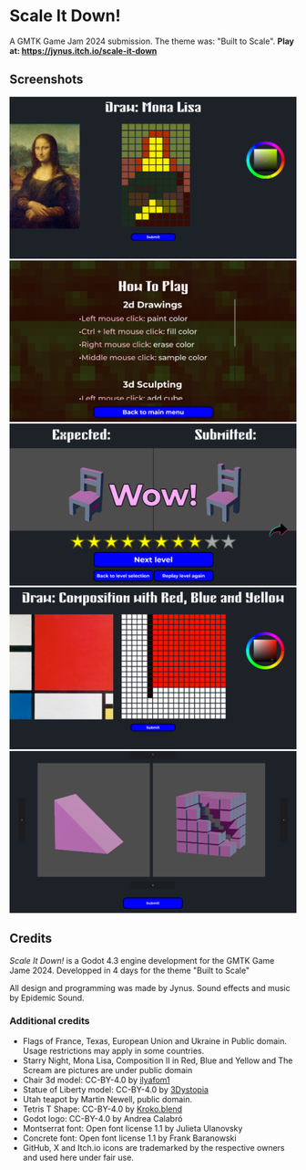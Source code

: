 # Scale It Down!

A GMTK Game Jam 2024 submission. The theme was: "Built to Scale". **Play at: https://jynus.itch.io/scale-it-down**

## Screenshots

![Drawing Mona Lisa](screenshots/6gzchq.png)
![How to Play](screenshots/o3KuaL.png)
![WOW, nice model!](screenshots/TOWT4v.png)
![This is an easier picture to draw](screenshots/yIx2vQ.png)
![3D voxel modeling is very satisfying](screenshots/zm_FTJ.png)

## Credits

<em>Scale It Down!</em> is a Godot 4.3 engine development for the GMTK Game Jame 2024. Developped in 4 days for the theme "Built to Scale"

All design and programming was made by Jynus.
Sound effects and music by Epidemic Sound.

### Additional credits

* Flags of France, Texas, European Union and Ukraine in Public domain. Usage restrictions may apply in some countries.
* Starry Night, Mona Lisa, Composition II in Red, Blue and Yellow and The Scream are pictures are under public domain
* Chair 3d model: CC-BY-4.0 by [ilyafom1](https://sketchfab.com/3d-models/chair-9e3a202ac8ac4fd58bdd096fd7d6fc62)
* Statue of Liberty model: CC-BY-4.0 by [3Dystopia](https://sketchfab.com/3d-models/statue-of-liberty-04a8e7b1ba9142ba8cebc6108cd5bb97)
* Utah teapot by Martin Newell, public domain.
* Tetris T Shape: CC-BY-4.0 by [Kroko.blend](https://sketchfab.com/3d-models/tetris-blocks-collection-41ed7c3fc0eb4519ae1245f4fb1aecbb)
* Godot logo: CC-BY-4.0 by Andrea Calabró
* Montserrat font: Open font license 1.1 by Julieta Ulanovsky
* Concrete font: Open font license 1.1 by Frank Baranowski
* GitHub, X and Itch.io icons are trademarked by the respective owners and used here under fair use.

